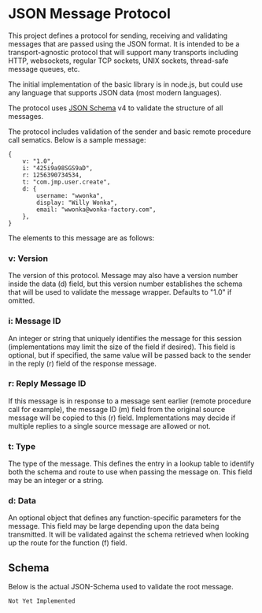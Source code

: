 # JSON Message Protocol
This project defines a protocol for sending, receiving and validating messages that are passed using the JSON format. It
is intended to be a transport-agnostic protocol that will support many transports including HTTP, websockets, regular
TCP sockets, UNIX sockets, thread-safe message queues, etc.

The initial implementation of the basic library is in node.js, but could use any language that supports JSON data (most
modern languages).

The protocol uses [JSON Schema](http://json-schema.org/) v4 to validate the structure of all messages.

The protocol includes validation of the sender and basic remote procedure call sematics. Below is a sample message:

	{
		v: "1.0",
		i: "425i9a98SGS9aD",
		r: 1256390734534,
		t: "com.jmp.user.create",
		d: {
			username: "wwonka",
			display: "Willy Wonka",
			email: "wwonka@wonka-factory.com",
		},
	}

The elements to this message are as follows:

### v: Version
The version of this protocol. Message may also have a version number inside the data (d) field, but this version number
establishes the schema that will be used to validate the message wrapper. Defaults to "1.0" if omitted.

### i: Message ID
An integer or string that uniquely identifies the message for this session (implementations may limit the size of the
field if desired). This field is optional, but if specified, the same value will be passed back to the sender in the
reply (r) field of the response message.

### r: Reply Message ID
If this message is in response to a message sent earlier (remote procedure call for example), the message ID (m) field
from the original source message will be copied to this (r) field. Implementations may decide if multiple replies to a
single source message are allowed or not.

### t: Type
The type of the message. This defines the entry in a lookup table to identify both the schema and route to use when
passing the message on. This field may be an integer or a string.

### d: Data
An optional object that defines any function-specific parameters for the message. This field may be large depending upon
the data being transmitted. It will be validated against the schema retrieved when looking up the route for the function
(f) field.

## Schema
Below is the actual JSON-Schema used to validate the root message.

	Not Yet Implemented
